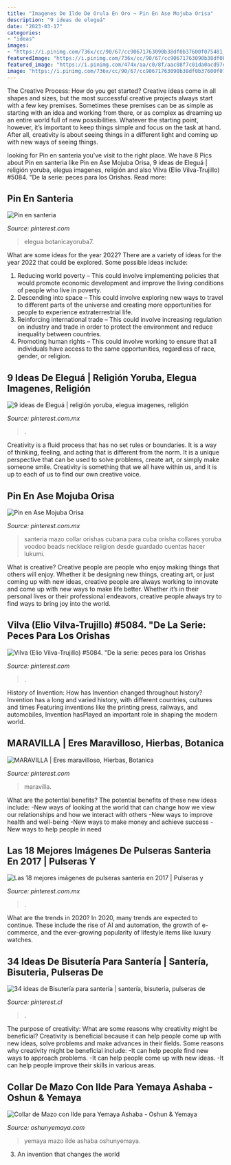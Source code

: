 ```yaml
---
title: "Imagenes De Ilde De Orula En Oro ~ Pin En Ase Mojuba Orisa"
description: "9 ideas de eleguá"
date: "2023-03-17"
categories:
- "ideas"
images:
- "https://i.pinimg.com/736x/cc/90/67/cc90671763090b38df0b37600f075481.jpg"
featuredImage: "https://i.pinimg.com/736x/cc/90/67/cc90671763090b38df0b37600f075481.jpg"
featured_image: "https://i.pinimg.com/474x/aa/c0/8f/aac08f7c01da0acd97ef09bc4d6b250c.jpg"
image: "https://i.pinimg.com/736x/cc/90/67/cc90671763090b38df0b37600f075481.jpg"
---
```



The Creative Process: How do you get started?
Creative ideas come in all shapes and sizes, but the most successful creative projects always start with a few key premises. Sometimes these premises can be as simple as starting with an idea and working from there, or as complex as dreaming up an entire world full of new possibilities. Whatever the starting point, however, it’s important to keep things simple and focus on the task at hand. After all, creativity is about seeing things in a different light and coming up with new ways of seeing things.

	

		
looking for Pin en santeria you've visit to the right place. We have 8 Pics about Pin en santeria like Pin en Ase Mojuba Orisa, 9 ideas de Eleguá | religión yoruba, elegua imagenes, religión and also Vilva (Elio Vilva-Trujillo) #5084. &quot;De la serie: peces para los Orishas. Read more:
		
    
## Pin En Santeria

<img loading=lazy src="https://i.pinimg.com/736x/91/b6/a9/91b6a9cc704b791b686f3ab4adabb848.jpg" onerror="this.onerror=null;this.src='https://tse4.mm.bing.net/th?id=OIP.eyOBJ-Z36QzcpoC4LdVc2QAAAA&amp;pid=15.1';" alt="Pin en santeria">

_Source: pinterest.com_

>elegua botanicayoruba7. 

	

What are some ideas for the year 2022?
There are a variety of ideas for the year 2022 that could be explored. Some possible ideas include: 
1. Reducing world poverty – This could involve implementing policies that would promote economic development and improve the living conditions of people who live in poverty. 
2. Descending into space – This could involve exploring new ways to travel to different parts of the universe and creating more opportunities for people to experience extraterrestrial life. 
3. Reinforcing international trade – This could involve increasing regulation on industry and trade in order to protect the environment and reduce inequality between countries. 
4. Promoting human rights – This could involve working to ensure that all individuals have access to the same opportunities, regardless of race, gender, or religion.

    
## 9 Ideas De Eleguá | Religión Yoruba, Elegua Imagenes, Religión

<img loading=lazy src="https://i.pinimg.com/474x/6f/33/a5/6f33a59cf5981f01b4dd18f6f8156e08.jpg" onerror="this.onerror=null;this.src='https://tse4.mm.bing.net/th?id=OIP.6ClVWqX7g2ynesdxosgR9gAAAA&amp;pid=15.1';" alt="9 ideas de Eleguá | religión yoruba, elegua imagenes, religión">

_Source: pinterest.com.mx_

>. 

	

Creativity is a fluid process that has no set rules or boundaries. It is a way of thinking, feeling, and acting that is different from the norm. It is a unique perspective that can be used to solve problems, create art, or simply make someone smile. Creativity is something that we all have within us, and it is up to each of us to find our own creative voice.

    
## Pin En Ase Mojuba Orisa

<img loading=lazy src="https://i.pinimg.com/originals/3d/5e/1a/3d5e1a39e1097a8d767c56342c4e3948.jpg" onerror="this.onerror=null;this.src='https://tse4.mm.bing.net/th?id=OIP.kzZ4_ccXVCOLU7qvSBIdOgHaFj&amp;pid=15.1';" alt="Pin en Ase Mojuba Orisa">

_Source: pinterest.com.mx_

>santeria mazo collar orishas cubana para cuba orisha collares yoruba voodoo beads necklace religion desde guardado cuentas hacer lukumi. 

	

What is creative?
Creative people are people who enjoy making things that others will enjoy. Whether it be designing new things, creating art, or just coming up with new ideas, creative people are always working to innovate and come up with new ways to make life better. Whether it’s in their personal lives or their professional endeavors, creative people always try to find ways to bring joy into the world.

    
## Vilva (Elio Vilva-Trujillo) #5084. &quot;De La Serie: Peces Para Los Orishas

<img loading=lazy src="https://i.pinimg.com/474x/aa/c0/8f/aac08f7c01da0acd97ef09bc4d6b250c.jpg" onerror="this.onerror=null;this.src='https://tse4.mm.bing.net/th?id=OIP.HctPIIVECQp6zccqm_SyegAAAA&amp;pid=15.1';" alt="Vilva (Elio Vilva-Trujillo) #5084. &quot;De la serie: peces para los Orishas">

_Source: pinterest.com_

>. 

	

History of Invention: How has Invention changed throughout history?
Invention has a long and varied history, with different countries, cultures and times Featuring inventions like the printing press, railways, and automobiles, Invention hasPlayed an important role in shaping the modern world.

    
## MARAVILLA | Eres Maravilloso, Hierbas, Botanica

<img loading=lazy src="https://i.pinimg.com/736x/cc/90/67/cc90671763090b38df0b37600f075481.jpg" onerror="this.onerror=null;this.src='https://tse1.mm.bing.net/th?id=OIP.LSwjgnXF97dal6gpQS_IEwAAAA&amp;pid=15.1';" alt="MARAVILLA | Eres maravilloso, Hierbas, Botanica">

_Source: pinterest.com_

>maravilla. 

	

What are the potential benefits?
The potential benefits of these new ideas include: 
-New ways of looking at the world that can change how we view our relationships and how we interact with others 
-New ways to improve health and well-being 
-New ways to make money and achieve success 
-New ways to help people in need

    
## Las 18 Mejores Imágenes De Pulseras Santeria En 2017 | Pulseras Y

<img loading=lazy src="https://i.pinimg.com/236x/00/d6/90/00d6909bb3121703a6ee447e6cd16b73--oya.jpg" onerror="this.onerror=null;this.src='https://tse1.mm.bing.net/th?id=OIP.KgC3-fT6fcf13LgQMDsj5QAAAA&amp;pid=15.1';" alt="Las 18 mejores imágenes de pulseras santeria en 2017 | Pulseras y">

_Source: pinterest.com.mx_

>. 

	

What are the trends in 2020?
In 2020, many trends are expected to continue. These include the rise of AI and automation, the growth of e-commerce, and the ever-growing popularity of lifestyle items like luxury watches.

    
## 34 Ideas De Bisutería Para Santería | Santería, Bisuteria, Pulseras De

<img loading=lazy src="https://i.pinimg.com/236x/60/7f/9b/607f9beefb928dbcfa336658feb00d2a--yoruba-religion-archetypes.jpg" onerror="this.onerror=null;this.src='https://tse3.mm.bing.net/th?id=OIP.Ub2tGtz7e5jB12uNUCIMhAAAAA&amp;pid=15.1';" alt="34 ideas de Bisutería para santería | santería, bisuteria, pulseras de">

_Source: pinterest.cl_

>. 

	

The purpose of creativity: What are some reasons why creativity might be beneficial?
Creativity is beneficial because it can help people come up with new ideas, solve problems and make advances in their fields. Some reasons why creativity might be beneficial include: 
-It can help people find new ways to approach problems. 
-It can help people come up with new ideas. 
-It can help people improve their skills in various areas.

    
## Collar De Mazo Con Ilde Para Yemaya Ashaba - Oshun &amp; Yemaya

<img loading=lazy src="https://oshunyemaya.com/wp-content/uploads/2019/12/COLLAR-MAZO-YEMAYA-600x640.jpg" onerror="this.onerror=null;this.src='https://tse2.mm.bing.net/th?id=OIP.uoP6jfl4zQb7iOzf2mdx5AHaH5&amp;pid=15.1';" alt="Collar de Mazo con Ilde para Yemaya Ashaba - Oshun &amp; Yemaya">

_Source: oshunyemaya.com_

>yemaya mazo ilde ashaba oshunyemaya. 

	

3. An invention that changes the world 

